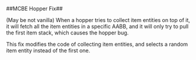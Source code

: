 ##MCBE Hopper Fix##

(May be not vanilla)
When a hopper tries to collect item entities on top of it, it will fetch all the item entities in a specific AABB, and it will only try to pull the first item stack, which causes the hopper bug.

This fix modifies the code of collecting item entities, and selects a random item entity instead of the first one.
